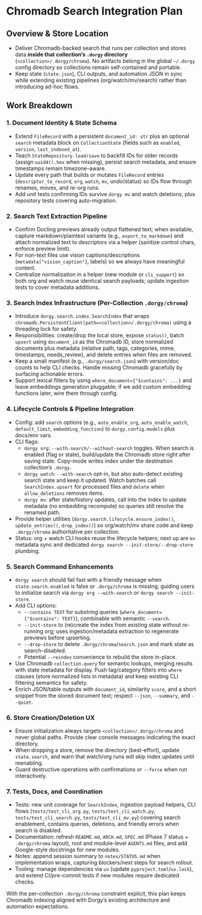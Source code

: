 # Chromadb Search Integration Plan

## Overview & Store Location
- Deliver Chromadb-backed search that runs per collection and stores data **inside that collection’s `.dorgy` directory** (`<collection>/.dorgy/chroma`). No artifacts belong in the global `~/.dorgy` config directory so collections remain self-contained and portable.
- Keep state (`state.json`), CLI outputs, and automation JSON in sync while extending existing pipelines (org/watch/mv/search) rather than introducing ad-hoc flows.

## Work Breakdown

### 1. Document Identity & State Schema
- Extend `FileRecord` with a persistent `document_id: str` plus an optional `search` metadata block on `CollectionState` (fields such as `enabled`, `version`, `last_indexed_at`).
- Teach `StateRepository.load/save` to backfill IDs for older records (assign `uuid4().hex` when missing), persist search metadata, and ensure timestamps remain timezone-aware.
- Update every path that builds or mutates `FileRecord` entries (`descriptor_to_record`, `org`, `watch`, `mv`, undo/status) so IDs flow through renames, moves, and re-org runs.
- Add unit tests confirming IDs survive `dorgy mv` and watch deletions, plus repository tests covering auto-migration.

### 2. Search Text Extraction Pipeline
- Confirm Docling previews already output flattened text; when available, capture markdown/plaintext variants (e.g., `export_to_markdown`) and attach normalized text to descriptors via a helper (sanitize control chars, enforce preview limit).
- For non-text files use vision captions/descriptions (`metadata["vision_caption"]`, labels) so we always have meaningful content.
- Centralize normalization in a helper (new module or `cli_support`) so both org and watch reuse identical search payloads; update ingestion tests to cover metadata additions.

### 3. Search Index Infrastructure (Per-Collection `.dorgy/chroma`)
- Introduce `dorgy.search.index.SearchIndex` that wraps `chromadb.PersistentClient(path=<collection>/.dorgy/chroma)` using a threading lock for safety.
- Responsibilities: create/drop the local store, expose `status()`, batch `upsert` using `document_id` as the Chromadb ID, store normalized documents plus metadata (relative path, tags, categories, mime, timestamps, needs_review), and delete entries when files are removed.
- Keep a small manifest (e.g., `.dorgy/search.json`) with version/doc counts to help CLI checks. Handle missing Chromadb gracefully by surfacing actionable errors.
- Support lexical filters by using `where_document={"$contains": ...}` and leave embeddings generation pluggable; if we add custom embedding functions later, wire them through config.

### 4. Lifecycle Controls & Pipeline Integration
- Config: add `search` options (e.g., `auto_enable_org`, `auto_enable_watch`, `default_limit`, `embedding_function`) to `dorgy.config.models` plus docs/env vars.
- CLI flags:
  - `dorgy org`: `--with-search/--without-search` toggles. When search is enabled (flag or state), build/update the Chromadb store right after saving state. Copy-mode writes index under the destination collection’s `.dorgy`.
  - `dorgy watch`: `--with-search` opt-in, but also auto-detect existing search state and keep it updated. Watch batches call `SearchIndex.upsert` for processed files and `delete` when `allow_deletions` removes items.
  - `dorgy mv`: after state/history updates, call into the index to update metadata (no embedding recompute) so queries still resolve the renamed path.
- Provide helper utilities (`dorgy.search.lifecycle.ensure_index()`, `update_entries()`, `drop_index()`) so org/watch/mv share code and keep `.dorgy/chroma` authoritative per collection.
- Status: org + watch CLI hooks reuse the lifecycle helpers; next up are `mv` metadata sync and dedicated `dorgy search --init-store/--drop-store` plumbing.

### 5. Search Command Enhancements
- `dorgy search` should fail fast with a friendly message when `state.search.enabled` is false or `.dorgy/chroma` is missing, guiding users to initialize search via `dorgy org --with-search` or `dorgy search --init-store`.
- Add CLI options:
  - `--contains TEXT` for substring queries (`where_document={"$contains": TEXT}`), combinable with semantic `--search`.
  - `--init-store` to (re)create the index from existing state without re-running org; uses ingestion/metadata extraction to regenerate previews before upserting.
  - `--drop-store` to delete `.dorgy/chroma`/`search.json` and mark state as search-disabled.
  - Potential `--reindex` convenience to rebuild the store in-place.
- Use Chromadb `collection.query` for semantic lookups, merging results with state metadata for display. Push tag/category filters into `where` clauses (store normalized lists in metadata) and keep existing CLI filtering semantics for safety.
- Enrich JSON/table outputs with `document_id`, similarity `score`, and a short snippet from the stored document text; respect `--json`, `--summary`, and `--quiet`.

### 6. Store Creation/Deletion UX
- Ensure initialization always targets `<collection>/.dorgy/chroma` and never global paths. Provide clear console messages indicating the exact directory.
- When dropping a store, remove the directory (best-effort), update `state.search`, and warn that watch/org runs will skip index updates until reenabling.
- Guard destructive operations with confirmations or `--force` when run interactively.

### 7. Tests, Docs, and Coordination
- Tests: new unit coverage for `SearchIndex`, ingestion payload helpers, CLI flows (`tests/test_cli_org.py`, `tests/test_cli_watch.py`, `tests/test_cli_search.py`, `tests/test_cli_mv.py`) covering search enablement, contains queries, deletions, and friendly errors when search is disabled.
- Documentation: refresh `README.md`, `ARCH.md`, `SPEC.md` (Phase 7 status + `.dorgy/chroma` layout), root and module-level `AGENTS.md` files, and add Google-style docstrings for new modules.
- Notes: append session summary to `notes/STATUS.md` when implementation wraps, capturing blockers/next steps for search rollout.
- Tooling: manage dependencies via `uv` (update `pyproject.toml`/`uv.lock`), and extend CI/pre-commit tests if new modules require dedicated checks.

With the per-collection `.dorgy/chroma` constraint explicit, this plan keeps Chromadb indexing aligned with Dorgy’s existing architecture and automation expectations.
